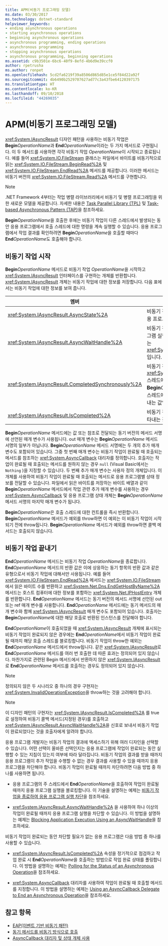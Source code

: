 ```yaml
---
title: APM(비동기 프로그래밍 모델)
ms.date: 03/30/2017
ms.technology: dotnet-standard
helpviewer_keywords:
- ending asynchronous operations
- starting asynchronous operations
- beginning asynchronous operations
- asynchronous programming, ending operations
- asynchronous programming
- stopping asynchronous operations
- asynchronous programming, beginning operations
ms.assetid: c9b3501e-6bc6-40f9-8efd-4b6d9e39ccf0
author: rpetrusha
ms.author: ronpet
ms.openlocfilehash: 5cd2fa6219f39a8506d865d85e1ce5f84d22a92f
ms.sourcegitcommit: 4b6490b2529707627ad77c3a43fbe64120397175
ms.translationtype: HT
ms.contentlocale: ko-KR
ms.lasthandoff: 09/10/2018
ms.locfileid: "44269035"
---
```

# <a name="asynchronous-programming-model-apm"></a>APM(비동기 프로그래밍 모델)
<xref:System.IAsyncResult> 디자인 패턴을 사용하는 비동기 작업은 **Begin***OperationName*과 **End***OperationName*이라는 두 가지 메서드로 구현됩니다. 이 두 메서드를 사용하면 각각 비동기 작업 *OperationName*이 시작되고 종료됩니다. 예를 들어 <xref:System.IO.FileStream> 클래스는 파일에서 바이트를 비동기적으로 읽는 <xref:System.IO.FileStream.BeginRead%2A> 및 <xref:System.IO.FileStream.EndRead%2A> 메서드를 제공합니다. 이러한 메서드는 비동기 버전의 <xref:System.IO.FileStream.Read%2A> 메서드를 구현합니다.  
  
> [!NOTE]
>  .NET Framework 4부터는 작업 병렬 라이브러리에서 비동기 및 병렬 프로그래밍을 위한 새로운 모델을 제공합니다. 자세한 내용은 [Task Parallel Library (TPL)](../../../docs/standard/parallel-programming/task-parallel-library-tpl.md) 및 [Task-based Asynchronous Pattern (TAP)](../../../docs/standard/asynchronous-programming-patterns/task-based-asynchronous-pattern-tap.md)을 참조하세요.  
  
 **Begin***OperationName*을 호출한 후에는 비동기 작업이 다른 스레드에서 발생되는 동안 응용 프로그램에서 호출 스레드에 대한 명령을 계속 실행할 수 있습니다. 응용 프로그램에서 작업 결과를 확인하려면 **Begin***OperationName*을 호출할 때마다 **End***OperationName*도 호출해야 합니다.  
  
## <a name="beginning-an-asynchronous-operation"></a>비동기 작업 시작  
 **Begin***OperationName* 메서드로 비동기 작업 *OperationName*을 시작하고 <xref:System.IAsyncResult> 인터페이스를 구현하는 개체를 반환합니다. <xref:System.IAsyncResult> 개체는 비동기 작업에 대한 정보를 저장합니다. 다음 표에서는 비동기 작업에 대한 정보를 보여 줍니다.  
  
|멤버|설명|  
|------------|-----------------|  
|<xref:System.IAsyncResult.AsyncState%2A>|비동기 작업에 대한 정보를 포함하는 응용 프로그램별 선택적 개체입니다.|  
|<xref:System.IAsyncResult.AsyncWaitHandle%2A>|비동기 작업이 완료될 때까지 응용 프로그램 실행을 차단하기 위해 사용할 수 있는 <xref:System.Threading.WaitHandle> 입니다.|  
|<xref:System.IAsyncResult.CompletedSynchronously%2A>|비동기 작업이 별도의 <xref:System.Threading.ThreadPool> 스레드에서 완료되는 대신 **Begin***OperationName* 호출에 사용된 스레드에서 완료되었는지 여부를 나타내는 값입니다.|  
|<xref:System.IAsyncResult.IsCompleted%2A>|비동기 작업이 완료되었는지 여부를 나타내는 값입니다.|  
  
 **Begin***OperationName* 메서드에는 값 또는 참조로 전달되는 동기 버전의 메서드 서명에 선언된 매개 변수가 사용됩니다. out 매개 변수는 **Begin***OperationName* 메서드 서명의 일부가 아닙니다. **Begin***OperationName* 메서드 서명에는 두 개의 추가 매개 변수도 포함되어 있습니다. 그중 첫 번째 매개 변수는 비동기 작업이 완료될 때 호출되는 메서드를 참조하는 <xref:System.AsyncCallback> 대리자를 정의합니다. 호출자는 작업이 완료될 때 호출되는 메서드를 원하지 않는 경우 `null` (Visual Basic에서는`Nothing` )을 지정할 수 있습니다. 두 번째 추가 매개 변수는 사용자 정의 개체입니다. 이 개체를 사용하여 비동기 작업이 완료될 때 호출되는 메서드로 응용 프로그램별 상태 정보를 전달할 수 있습니다. 파일에서 읽은 바이트를 저장하는 바이트 배열과 같이 **Begin***OperationName* 메서드에서 작업 관련 추가 매개 변수를 사용하는 경우 <xref:System.AsyncCallback> 및 응용 프로그램 상태 개체는 **Begin***OperationName* 메서드 서명의 마지막 매개 변수가 됩니다.  
  
 **Begin***OperationName*은 호출 스레드에 대한 컨트롤을 즉시 반환합니다. **Begin***OperationName* 메서드가 예외를 throw하면 이 예외는 이 비동기 작업이 시작되기 전에 throw됩니다. **Begin***OperationName* 메서드가 예외를 throw하면 콜백 메서드는 호출되지 않습니다.  
  
## <a name="ending-an-asynchronous-operation"></a>비동기 작업 끝내기  
 **End***OperationName* 메서드는 비동기 작업 *OperationName*을 종료합니다. **End***OperationName* 메서드의 반환 값은 이에 상응하는 동기 항목의 반환 값과 같은 유형으로서 비동기 작업에 대해서만 사용됩니다. 예를 들어 <xref:System.IO.FileStream.EndRead%2A> 메서드는 <xref:System.IO.FileStream> 에서 읽은 바이트 수를 반환하고 <xref:System.Net.Dns.EndGetHostByName%2A> 메서드는 호스트 컴퓨터에 대한 정보를 포함하는 <xref:System.Net.IPHostEntry> 개체를 반환합니다. **End***OperationName* 메서드는 동기 버전의 메서드 서명에 선언된 out 또는 ref 매개 변수를 사용합니다. **End***OperationName* 메서드에는 동기 메서드의 매개 변수와 함께 <xref:System.IAsyncResult> 매개 변수도 포함되어 있습니다. 호출자는 **Begin***OperationName*에 대한 해당 호출로 반환된 인스턴스를 전달해야 합니다.  
  
 **End***OperationName*이 호출되었을 때 <xref:System.IAsyncResult> 개체에 표시되는 비동기 작업이 완료되지 않은 경우에는 **End***OperationName*에서 비동기 작업이 완료될 때까지 해당 호출 스레드를 블로킹합니다. 비동기 작업이 throw한 예외는 **End***OperationName* 메서드에서 throw됩니다. 같은 <xref:System.IAsyncResult>로 **End***OperationName* 메서드를 여러 번 호출한 데 따른 효과는 정의되어 있지 않습니다. 마찬가지로 관련된 Begin 메서드에서 반환하지 않은 <xref:System.IAsyncResult>로 **End***OperationName* 메서드를 호출하는 경우도 정의되어 있지 않습니다.  
  
> [!NOTE]
>  정의되지 않은 두 시나리오 중 하나의 경우 구현자는 <xref:System.InvalidOperationException>을 throw하는 것을 고려해야 합니다.  
  
> [!NOTE]
>  이 디자인 패턴의 구현자는 <xref:System.IAsyncResult.IsCompleted%2A> 를 true로 설정하여 비동기 콜백 메서드(지정된 경우)를 호출하고 <xref:System.IAsyncResult.AsyncWaitHandle%2A>을 신호로 보내서 비동기 작업이 완료되었다는 것을 호출자에게 알려야 합니다.  
  
 응용 프로그램 개발자는 비동기 작업의 결과에 액세스하기 위해 여러 디자인을 선택할 수 있습니다. 어떤 선택이 올바른 선택인지는 응용 프로그램에 작업이 완료되는 동안 실행할 수 있는 지침이 있는지 여부에 따라 달라집니다. 비동기 작업의 결과를 받을 때까지 응용 프로그램이 추가 작업을 수행할 수 없는 경우 결과를 사용할 수 있을 때까지 응용 프로그램을 차단해야 합니다. 비동기 작업이 완료될 때까지 차단하려면 다음 방법 중 하나를 사용하면 됩니다.  
  
-   응용 프로그램의 주 스레드에서 **End***OperationName*을 호출하여 작업이 완료될 때까지 응용 프로그램 실행을 블로킹합니다. 이 기술을 설명하는 예제는 [비동기 작업을 종료하여 응용 프로그램 실행 차단](../../../docs/standard/asynchronous-programming-patterns/blocking-application-execution-by-ending-an-async-operation.md)을 참조하세요.  
  
-   <xref:System.IAsyncResult.AsyncWaitHandle%2A> 을 사용하여 하나 이상의 작업이 완료될 때까지 응용 프로그램 실행을 차단할 수 있습니다. 이 방법을 설명하는 예제는 [Blocking Application Execution Using an AsyncWaitHandle](../../../docs/standard/asynchronous-programming-patterns/blocking-application-execution-using-an-asyncwaithandle.md)을 참조하세요.  
  
 비동기 작업이 완료되는 동안 차단할 필요가 없는 응용 프로그램은 다음 방법 중 하나를 사용할 수 있습니다.  
  
-   <xref:System.IAsyncResult.IsCompleted%2A> 속성을 정기적으로 점검하고 작업 완료 시 **End***OperationName*을 호출하는 방법으로 작업 완료 상태를 폴링합니다. 이 방법을 설명하는 예제는 [Polling for the Status of an Asynchronous Operation](../../../docs/standard/asynchronous-programming-patterns/polling-for-the-status-of-an-asynchronous-operation.md)을 참조하세요.  
  
-   <xref:System.AsyncCallback> 대리자를 사용하여 작업이 완료될 때 호출할 메서드를 지정합니다. 이 방법을 설명하는 예제는 [Using an AsyncCallback Delegate to End an Asynchronous Operation](../../../docs/standard/asynchronous-programming-patterns/using-an-asynccallback-delegate-to-end-an-asynchronous-operation.md)을 참조하세요.  
  
## <a name="see-also"></a>참고 항목

- [EAP(이벤트 기반 비동기 패턴)](../../../docs/standard/asynchronous-programming-patterns/event-based-asynchronous-pattern-eap.md)  
- [동기 메서드를 비동기 방식으로 호출](../../../docs/standard/asynchronous-programming-patterns/calling-synchronous-methods-asynchronously.md)  
- [AsyncCallback 대리자 및 상태 개체 사용](../../../docs/standard/asynchronous-programming-patterns/using-an-asynccallback-delegate-and-state-object.md)
